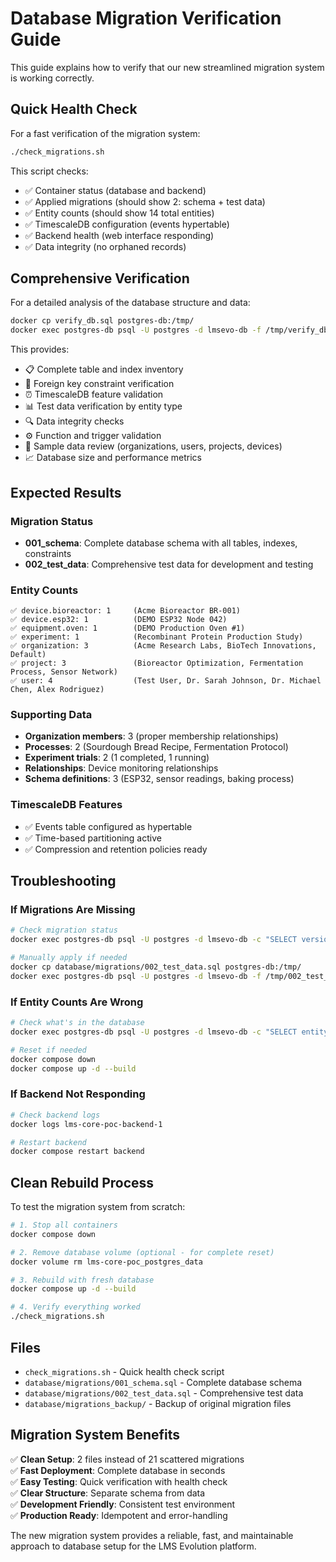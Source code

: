 # Database Migration Verification Guide

This guide explains how to verify that our new streamlined migration system is working correctly.

## Quick Health Check

For a fast verification of the migration system:

```bash
./check_migrations.sh
```

This script checks:
- ✅ Container status (database and backend)
- ✅ Applied migrations (should show 2: schema + test data)
- ✅ Entity counts (should show 14 total entities)
- ✅ TimescaleDB configuration (events hypertable)
- ✅ Backend health (web interface responding)
- ✅ Data integrity (no orphaned records)

## Comprehensive Verification

For a detailed analysis of the database structure and data:

```bash
docker cp verify_db.sql postgres-db:/tmp/
docker exec postgres-db psql -U postgres -d lmsevo-db -f /tmp/verify_db.sql
```

This provides:
- 📋 Complete table and index inventory
- 🔗 Foreign key constraint verification
- ⏰ TimescaleDB feature validation
- 📊 Test data verification by entity type
- 🔍 Data integrity checks
- ⚙️ Function and trigger validation
- 👥 Sample data review (organizations, users, projects, devices)
- 📈 Database size and performance metrics

## Expected Results

### Migration Status
- **001_schema**: Complete database schema with all tables, indexes, constraints
- **002_test_data**: Comprehensive test data for development and testing

### Entity Counts
```
✅ device.bioreactor: 1     (Acme Bioreactor BR-001)
✅ device.esp32: 1          (DEMO ESP32 Node 042)
✅ equipment.oven: 1        (DEMO Production Oven #1)
✅ experiment: 1            (Recombinant Protein Production Study)
✅ organization: 3          (Acme Research Labs, BioTech Innovations, Default)
✅ project: 3               (Bioreactor Optimization, Fermentation Process, Sensor Network)
✅ user: 4                  (Test User, Dr. Sarah Johnson, Dr. Michael Chen, Alex Rodriguez)
```

### Supporting Data
- **Organization members**: 3 (proper membership relationships)
- **Processes**: 2 (Sourdough Bread Recipe, Fermentation Protocol)
- **Experiment trials**: 2 (1 completed, 1 running)
- **Relationships**: Device monitoring relationships
- **Schema definitions**: 3 (ESP32, sensor readings, baking process)

### TimescaleDB Features
- ✅ Events table configured as hypertable
- ✅ Time-based partitioning active
- ✅ Compression and retention policies ready

## Troubleshooting

### If Migrations Are Missing
```bash
# Check migration status
docker exec postgres-db psql -U postgres -d lmsevo-db -c "SELECT version, applied_at FROM schema_migrations;"

# Manually apply if needed
docker cp database/migrations/002_test_data.sql postgres-db:/tmp/
docker exec postgres-db psql -U postgres -d lmsevo-db -f /tmp/002_test_data.sql
```

### If Entity Counts Are Wrong
```bash
# Check what's in the database
docker exec postgres-db psql -U postgres -d lmsevo-db -c "SELECT entity_type, COUNT(*) FROM entities GROUP BY entity_type;"

# Reset if needed
docker compose down
docker compose up -d --build
```

### If Backend Not Responding
```bash
# Check backend logs
docker logs lms-core-poc-backend-1

# Restart backend
docker compose restart backend
```

## Clean Rebuild Process

To test the migration system from scratch:

```bash
# 1. Stop all containers
docker compose down

# 2. Remove database volume (optional - for complete reset)
docker volume rm lms-core-poc_postgres_data

# 3. Rebuild with fresh database
docker compose up -d --build

# 4. Verify everything worked
./check_migrations.sh
```

## Files

- `check_migrations.sh` - Quick health check script
- `database/migrations/001_schema.sql` - Complete database schema
- `database/migrations/002_test_data.sql` - Comprehensive test data
- `database/migrations_backup/` - Backup of original migration files

## Migration System Benefits

✅ **Clean Setup**: 2 files instead of 21 scattered migrations  
✅ **Fast Deployment**: Complete database in seconds  
✅ **Easy Testing**: Quick verification with health check  
✅ **Clear Structure**: Separate schema from data  
✅ **Development Friendly**: Consistent test environment  
✅ **Production Ready**: Idempotent and error-handling  

The new migration system provides a reliable, fast, and maintainable approach to database setup for the LMS Evolution platform.

